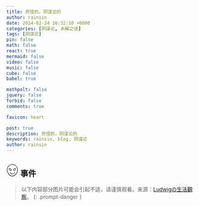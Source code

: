 ```yaml
---
title: 奇怪的，阴谋论的
author: rainsin
date: 2024-02-24 16:32:10 +0800
categories: [阴谋论, 未解之谜]
tags: [阴谋论]
pin: false
math: false
react: true
mermaid: false
video: false
music: false
cube: false
babel: true

mathpolt: false
jquery: false
forbid: false
comments: true

favicon: heart

post: true
description: 奇怪的，阴谋论的
keywords: rainsin, blog, 阴谋论
author: rainsin
---
```


<style>
#access-tags,#panel-wrapper,#access-lastmod{
    display: none;
}
#core-wrapper, #tail-wrapper {
    width: 100%;
    padding-right: 0 !important;
    padding-left: 0 !important;
}
.bilibili-box{
    width: 100%;
    aspect-ratio: 1920/1080;
}
#puzzles-box{
    width: 100%;
}

.puzzle-box{
    width: 100%;
    display: grid;
    grid-template-columns: 1fr 1fr 1fr 1fr 1fr;
    gap: 20px;
}

.puzzle-item-box{
    width: 100%;
    display: flex;
    flex-direction: column;
    border: var(--box-border);
    border-radius: 12px;
    background-color: var(--box-bg);
}

.puzzle-item-img{
    aspect-ratio: 640/423;
    background-size: cover;
    background-position: center center;
    border-radius: 12px 12px 0 0;
}

.puzzle-item-info{
    padding: 10px;
    display: flex;
    flex-direction: column;
}

.puzzle-item-title{
    font-weight: 600;
    font-size:1rem;
}

.puzzle-item-dec{
    font-size: .8rem;
    font-weight: 200;
}
.puzzle-item-state{
    font-weight: 400;
    font-size: .8rem;
}

@media screen and (max-width: 1200px) {
    .puzzle-box{
        grid-template-columns: repeat(auto-fit, minmax(100%, 1fr));
    }
}
</style>

<link rel="stylesheet" href="https://cdn.staticfile.net/hint.css/3.0.0/hint.min.css">

<h2>
<svg t="1708255292379" class="icon" viewBox="0 0 1024 1024" version="1.1" xmlns="http://www.w3.org/2000/svg" p-id="22491" width="32" height="32"><path d="M512 1024C252.586667 1024 51.2 727.04 51.2 467.626667 51.2 211.626667 259.413333 0 512 0s460.8 211.626667 460.8 467.626667C972.8 727.04 771.413333 1024 512 1024z m0-989.866667C276.48 34.133333 85.333333 228.693333 85.333333 467.626667 85.333333 706.56 276.48 989.866667 512 989.866667s426.666667-283.306667 426.666667-522.24S747.52 34.133333 512 34.133333z" fill="" p-id="22492"></path><path d="M512 853.333333c-88.746667 0-170.666667-54.613333-218.453333-146.773333-3.413333-6.826667 0-17.066667 6.826666-23.893333 6.826667-3.413333 17.066667 0 23.893334 6.826666 40.96 78.506667 112.64 126.293333 191.146666 126.293334s146.773333-47.786667 191.146667-126.293334c3.413333-6.826667 13.653333-10.24 23.893333-6.826666 6.826667 3.413333 10.24 13.653333 6.826667 23.893333-54.613333 92.16-136.533333 146.773333-225.28 146.773333zM368.64 546.133333c-78.506667 0-146.773333-64.853333-146.773333-146.773333 0-13.653333 3.413333-27.306667 6.826666-40.96 0-6.826667 6.826667-10.24 10.24-10.24 17.066667-3.413333 30.72-6.826667 44.373334-6.826667 78.506667 0 146.773333 64.853333 146.773333 146.773334 0 13.653333-3.413333 27.306667-6.826667 40.96 0 6.826667-6.826667 10.24-10.24 10.24-20.48 3.413333-34.133333 6.826667-44.373333 6.826666z m-109.226667-167.253333c-3.413333 6.826667-3.413333 17.066667-3.413333 23.893333 0 61.44 51.2 112.64 112.64 112.64 6.826667 0 13.653333 0 23.893333-3.413333 3.413333-6.826667 3.413333-17.066667 3.413334-23.893333 0-61.44-51.2-112.64-112.64-112.64-10.24 0-17.066667 0-23.893334 3.413333zM658.773333 546.133333c-13.653333 0-27.306667-3.413333-40.96-6.826666-6.826667 0-10.24-6.826667-10.24-10.24-3.413333-13.653333-6.826667-27.306667-6.826666-40.96 0-78.506667 64.853333-146.773333 146.773333-146.773334 13.653333 0 27.306667 3.413333 40.96 6.826667 6.826667 0 10.24 6.826667 10.24 10.24 3.413333 13.653333 6.826667 27.306667 6.826667 40.96-3.413333 81.92-68.266667 146.773333-146.773334 146.773333z m-23.893333-37.546666c6.826667 3.413333 13.653333 3.413333 23.893333 3.413333 61.44 0 112.64-51.2 112.64-112.64 0-6.826667 0-13.653333-3.413333-23.893333h-23.893333c-61.44 0-112.64 51.2-112.64 112.64 0 6.826667 0 13.653333 3.413333 20.48z" fill="" p-id="22493"></path></svg>
事件
</h2>

> 以下内容部分图片可能会引起不适，请谨慎观看。来源：[Ludwigの生活觀察](https://wangyurui.notion.site/6cf888fa59e240a6909602de7e094c24)。
{: .prompt-danger }

<div id="puzzles-box"></div>


<script type="text/babel" data-type="module" src="/assets/share/component/puzzles.js"></script>